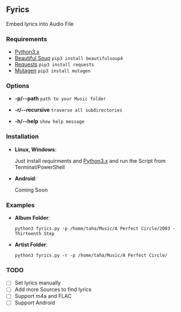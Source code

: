 ## Fyrics
Embed lyrics into Audio File


### Requirements
- [Python3.x](https://www.python.org/downloads/)
- [Beautiful Soup](https://www.crummy.com/software/BeautifulSoup/bs4/doc/)
  `pip3 install beautifulsoup4`
- [Requests](http://docs.python-requests.org/en/master/)
  `pip3 install requests`
- [Mutagen](https://mutagen.readthedocs.io/en/latest/)
`pip3 install mutagen`

### Options
* **-p/--path** `path to your Music folder`

* **-r/--recursive** `traverse all subdirectories`

* **-h/--help** `show help message`

### Installation
* **Linux, Windows**:

  Just install requirments and [Python3.x](https://www.python.org/downloads/) and run the Script from Terminal/PowerShell

* **Android**:

  Coming Soon

### Examples
* **Album Folder**:

  ```python3 fyrics.py -p /home/taha/Music/A Perfect Circle/2003 - Thirteenth Step```

* **Artist Folder**:

  ```python3 fyrics.py -r -p /home/taha/Music/A Perfect Circle/```
  
### TODO
- [ ] Set lyrics manually
- [ ] Add more Sources to find lyrics
- [ ] Support m4a and FLAC
- [ ] Support Android
